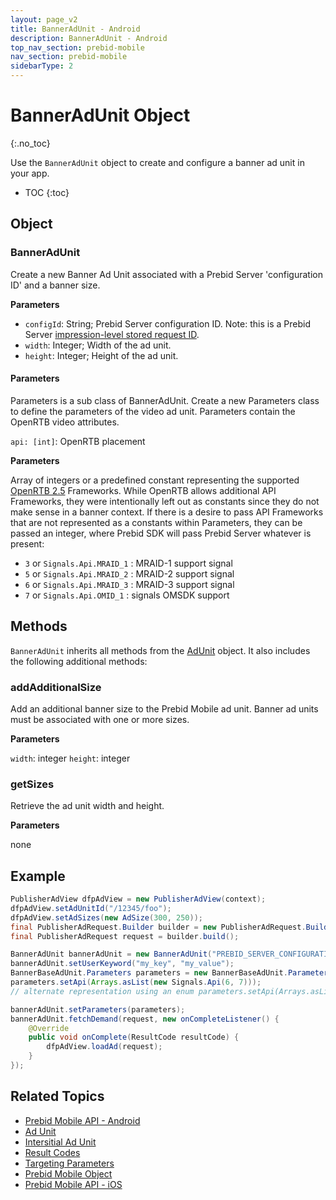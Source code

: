 ```yaml
---
layout: page_v2
title: BannerAdUnit - Android
description: BannerAdUnit - Android
top_nav_section: prebid-mobile
nav_section: prebid-mobile
sidebarType: 2
---
```


# BannerAdUnit Object
{:.no_toc}

Use the `BannerAdUnit` object to create and configure a banner ad unit in your app.

* TOC
{:toc}

## Object

### BannerAdUnit

Create a new Banner Ad Unit associated with a Prebid Server 'configuration ID' and a banner size.

**Parameters**

- `configId`: String; Prebid Server configuration ID. Note: this is a Prebid Server [impression-level stored request ID](/prebid-server/features/pbs-storedreqs.html).
- `width`: Integer; Width of the ad unit.
- `height`: Integer; Height of the ad unit.


#### Parameters


Parameters is a sub class of BannerAdUnit. Create a new Parameters class to define the parameters of the video ad unit. Parameters contain the OpenRTB video attributes.

`api: [int]`: OpenRTB placement

**Parameters**

Array of integers or a predefined constant representing the supported [OpenRTB 2.5](https://www.iab.com/wp-content/uploads/2016/03/OpenRTB-API-Specification-Version-2-5-FINAL.pdf) Frameworks. While OpenRTB allows additional API Frameworks, they were intentionally left out as constants since they do not make sense in a banner context. If there is a desire to pass API Frameworks that are not represented as a constants within Parameters, they can be passed an integer, where Prebid SDK will pass Prebid Server whatever is present:

* `3` or `Signals.Api.MRAID_1` : MRAID-1 support signal
* `5` or `Signals.Api.MRAID_2` : MRAID-2 support signal
* `6` or `Signals.Api.MRAID_3` : MRAID-3 support signal
* `7` or `Signals.Api.OMID_1` :  signals OMSDK support




## Methods

`BannerAdUnit` inherits all methods from the [AdUnit](/prebid-mobile/pbm-api/android/pbm-adunit-android.html) object. It also includes the following additional methods:

### addAdditionalSize

Add an additional banner size to the Prebid Mobile ad unit. Banner ad units must be associated with one or more sizes.

**Parameters**

`width`: integer
`height`: integer

### getSizes

Retrieve the ad unit width and height.

**Parameters**

none

## Example

```java
PublisherAdView dfpAdView = new PublisherAdView(context);
dfpAdView.setAdUnitId("/12345/foo");
dfpAdView.setAdSizes(new AdSize(300, 250));
final PublisherAdRequest.Builder builder = new PublisherAdRequest.Builder();
final PublisherAdRequest request = builder.build();

BannerAdUnit bannerAdUnit = new BannerAdUnit("PREBID_SERVER_CONFIGURATION_ID", 300, 250);
bannerAdUnit.setUserKeyword("my_key", "my_value");
BannerBaseAdUnit.Parameters parameters = new BannerBaseAdUnit.Parameters();
parameters.setApi(Arrays.asList(new Signals.Api(6, 7)));
// alternate representation using an enum parameters.setApi(Arrays.asList(Signals.Api.MRAID_3, Signals.Api.OMID_1));

bannerAdUnit.setParameters(parameters);
bannerAdUnit.fetchDemand(request, new onCompleteListener() {
    @Override
    public void onComplete(ResultCode resultCode) {
        dfpAdView.loadAd(request);
    }
});
```

## Related Topics

- [Prebid Mobile API - Android]({{site.baseurl}}/prebid-mobile/pbm-api/android/pbm-api-android.html)
- [Ad Unit](/prebid-mobile/pbm-api/android/pbm-adunit-android.html)
- [Intersitial Ad Unit](/prebid-mobile/pbm-api/android/pbm-bannerinterstitialadunit-android.html)
- [Result Codes]({{site.baseurl}}/prebid-mobile/pbm-api/android/pbm-api-result-codes-android.html)
- [Targeting Parameters]({{site.baseurl}}/prebid-mobile/pbm-api/android/pbm-targeting-params-android.html)
- [Prebid Mobile Object]({{site.baseurl}}/prebid-mobile/pbm-api/android/prebidmobile-object-android.html)
- [Prebid Mobile API - iOS]({{site.baseurl}}/prebid-mobile/pbm-api/ios/pbm-api-ios.html)
